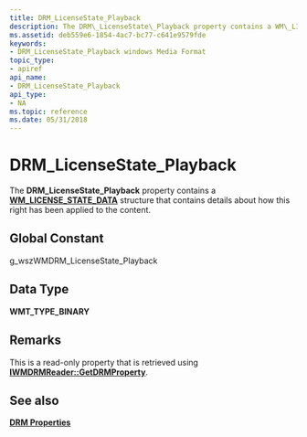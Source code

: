 ```yaml
---
title: DRM_LicenseState_Playback
description: The DRM\_LicenseState\_Playback property contains a WM\_LICENSE\_STATE\_DATA structure that contains details about how this right has been applied to the content.
ms.assetid: deb559e6-1854-4ac7-bc77-c641e9579fde
keywords:
- DRM_LicenseState_Playback windows Media Format
topic_type:
- apiref
api_name:
- DRM_LicenseState_Playback
api_type:
- NA
ms.topic: reference
ms.date: 05/31/2018
---
```


# DRM\_LicenseState\_Playback

The **DRM\_LicenseState\_Playback** property contains a [**WM\_LICENSE\_STATE\_DATA**](https://msdn.microsoft.com/en-us/library/Dd757942(v=VS.85).aspx) structure that contains details about how this right has been applied to the content.

## Global Constant

g\_wszWMDRM\_LicenseState\_Playback

## Data Type

**WMT\_TYPE\_BINARY**

## Remarks

This is a read-only property that is retrieved using [**IWMDRMReader::GetDRMProperty**](/windows/desktop/api/Wmsdkidl/nf-wmsdkidl-iwmdrmreader-getdrmproperty).

## See also

<dl> <dt>

[**DRM Properties**](drm-properties.md)
</dt> </dl>

 

 




